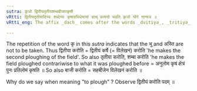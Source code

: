 ```yaml
---
sutra: कृञो द्वितीयतृतीयशम्बबीजात्कृषौ
vRtti: द्वितीयतृतीयादिभ्यः शब्देभ्यः कृषावभिधेयायां डाच् प्रत्ययो भवति कृञो योगे नान्यत्र ॥
vRtti_eng: The affix _dach_ comes after the words _dvitiya_, _tritiya_, _samba_, and _bija_ when connected with the verb _kri_, and meaning to plough in such a way.

---
```

The repetition of the word कृ in this _sutra_ indicates that the भू and अस्ति are not to be taken. Thus द्वितीया करोति = द्वितीयं कर्षे (= विलेखनं) करोति 'he makes the second ploughing of the field'. So also तृतीया करोति, शम्बा करोति 'he makes the field ploughed contrariwise to what it was ploughed before = अनुलोम कृषं क्षेत्रं पुनः प्रतिलोमं कृषति ॥ So also बाजी करोति = सहबीजेन विलेखनं करोति ॥

Why do we say when meaning "to plough" ? Observe द्वितीयं करोति पदम् ॥